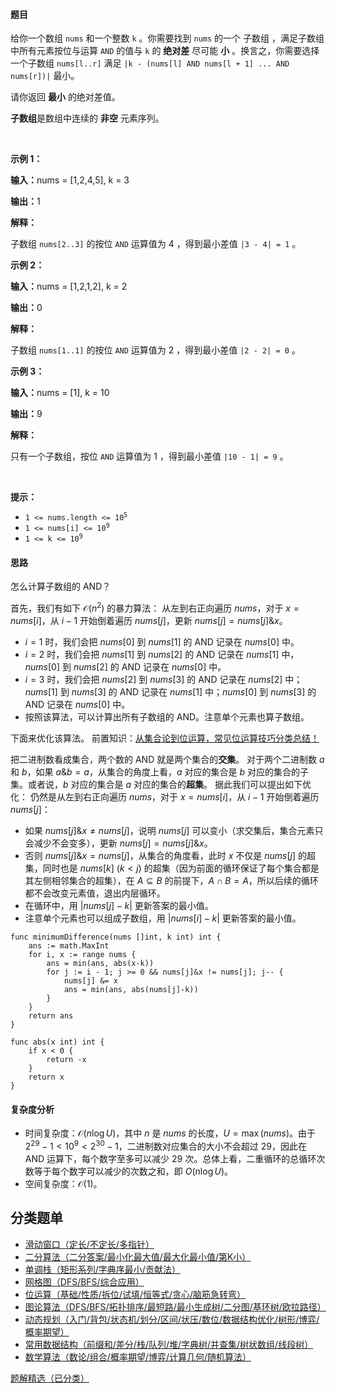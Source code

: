 #### 题目

<p>给你一个数组&nbsp;<code>nums</code>&nbsp;和一个整数&nbsp;<code>k</code>&nbsp;。你需要找到&nbsp;<code>nums</code>&nbsp;的一个&nbsp;<span data-keyword="subarray-nonempty">子数组</span>&nbsp;，满足子数组中所有元素按位与运算&nbsp;<code>AND</code>&nbsp;的值与 <code>k</code>&nbsp;的 <strong>绝对差</strong>&nbsp;尽可能 <strong>小</strong>&nbsp;。换言之，你需要选择一个子数组&nbsp;<code>nums[l..r]</code>&nbsp;满足&nbsp;<code>|k - (nums[l] AND nums[l + 1] ... AND nums[r])|</code>&nbsp;最小。</p>

<p>请你返回 <strong>最小</strong>&nbsp;的绝对差值。</p>

<p><strong>子数组</strong>是数组中连续的&nbsp;<strong>非空</strong>&nbsp;元素序列。</p>

<p>&nbsp;</p>

<p><strong class="example">示例 1：</strong></p>

<div class="example-block">
<p><span class="example-io"><b>输入：</b>nums = [1,2,4,5], k = 3</span></p>

<p><span class="example-io"><b>输出：</b>1</span></p>

<p><strong>解释：</strong></p>

<p>子数组&nbsp;<code>nums[2..3]</code> 的按位&nbsp;<code>AND</code>&nbsp;运算值为 4 ，得到最小差值&nbsp;<code>|3 - 4| = 1</code>&nbsp;。</p>
</div>

<p><strong class="example">示例 2：</strong></p>

<div class="example-block">
<p><span class="example-io"><b>输入：</b>nums = [1,2,1,2], k = 2</span></p>

<p><span class="example-io"><b>输出：</b>0</span></p>

<p><strong>解释：</strong></p>

<p>子数组&nbsp;<code>nums[1..1]</code> 的按位&nbsp;<code>AND</code>&nbsp;运算值为 2 ，得到最小差值&nbsp;<code>|2 - 2| = 0</code>&nbsp;。</p>
</div>

<p><strong class="example">示例 3：</strong></p>

<div class="example-block">
<p><span class="example-io"><b>输入：</b>nums = [1], k = 10</span></p>

<p><span class="example-io"><b>输出：</b>9</span></p>

<p><strong>解释：</strong></p>

<p>只有一个子数组，按位&nbsp;<code>AND</code>&nbsp;运算值为 1 ，得到最小差值&nbsp;<code>|10 - 1| = 9</code>&nbsp;。</p>
</div>

<p>&nbsp;</p>

<p><strong>提示：</strong></p>

<ul>
	<li><code>1 &lt;= nums.length &lt;= 10<sup>5</sup></code></li>
	<li><code>1 &lt;= nums[i] &lt;= 10<sup>9</sup></code></li>
	<li><code>1 &lt;= k &lt;= 10<sup>9</sup></code></li>
</ul>


#### 思路

怎么计算子数组的 AND？

首先，我们有如下 $\mathcal{O}(n^2)$ 的暴力算法：
从左到右正向遍历 $\textit{nums}$，对于 $x=\textit{nums}[i]$，从 $i-1$ 开始倒着遍历 $\textit{nums}[j]$，更新 $\textit{nums}[j]=\textit{nums}[j]\&x$。

- $i=1$ 时，我们会把 $\textit{nums}[0]$ 到 $\textit{nums}[1]$ 的 AND 记录在 $\textit{nums}[0]$ 中。 
- $i=2$ 时，我们会把 $\textit{nums}[1]$ 到 $\textit{nums}[2]$ 的 AND 记录在 $\textit{nums}[1]$ 中，$\textit{nums}[0]$ 到 $\textit{nums}[2]$ 的 AND 记录在 $\textit{nums}[0]$ 中。
- $i=3$ 时，我们会把 $\textit{nums}[2]$ 到 $\textit{nums}[3]$ 的 AND 记录在 $\textit{nums}[2]$ 中；$\textit{nums}[1]$ 到 $\textit{nums}[3]$ 的 AND 记录在 $\textit{nums}[1]$ 中；$\textit{nums}[0]$ 到 $\textit{nums}[3]$ 的 AND 记录在 $\textit{nums}[0]$ 中。
- 按照该算法，可以计算出所有子数组的 AND。注意单个元素也算子数组。

下面来优化该算法。
前置知识：[从集合论到位运算，常见位运算技巧分类总结！](https://leetcode.cn/circle/discuss/CaOJ45/)

把二进制数看成集合，两个数的 AND 就是两个集合的**交集**。
对于两个二进制数 $a$ 和 $b$，如果 $a\&b = a$，从集合的角度上看，$a$ 对应的集合是 $b$ 对应的集合的子集。或者说，$b$ 对应的集合是 $a$ 对应的集合的**超集**。
据此我们可以提出如下优化：
仍然是从左到右正向遍历 $\textit{nums}$，对于 $x=\textit{nums}[i]$，从 $i-1$ 开始倒着遍历 $\textit{nums}[j]$：

- 如果 $\textit{nums}[j]\&x\ne\textit{nums}[j]$，说明 $\textit{nums}[j]$ 可以变小（求交集后，集合元素只会减少不会变多），更新 $\textit{nums}[j]=\textit{nums}[j]\&x$。
- 否则 $\textit{nums}[j]\&x=\textit{nums}[j]$，从集合的角度看，此时 $x$ 不仅是 $\textit{nums}[j]$ 的超集，同时也是 $\textit{nums}[k]\ (k<j)$ 的超集（因为前面的循环保证了每个集合都是其左侧相邻集合的超集），在 $A\subseteq B$ 的前提下，$A\cap B=A$，所以后续的循环都不会改变元素值，退出内层循环。
- 在循环中，用 $|\textit{nums}[j]-k|$ 更新答案的最小值。
- 注意单个元素也可以组成子数组，用 $|\textit{nums}[i]-k|$ 更新答案的最小值。

```
func minimumDifference(nums []int, k int) int {
	ans := math.MaxInt
	for i, x := range nums {
		ans = min(ans, abs(x-k))
		for j := i - 1; j >= 0 && nums[j]&x != nums[j]; j-- {
			nums[j] &= x
			ans = min(ans, abs(nums[j]-k))
		}
	}
	return ans
}

func abs(x int) int {
	if x < 0 {
		return -x
	}
	return x
}
```

#### 复杂度分析

- 时间复杂度：$\mathcal{O}(n\log U)$，其中 $n$ 是 $\textit{nums}$ 的长度，$U=\max(\textit{nums})$。由于 $2^{29}-1<10^9<2^{30}-1$，二进制数对应集合的大小不会超过 $29$，因此在 AND 运算下，每个数字至多可以减少 $29$ 次。总体上看，二重循环的总循环次数等于每个数字可以减少的次数之和，即 $O(n\log U)$。
- 空间复杂度：$\mathcal{O}(1)$。

## 分类题单

- [滑动窗口（定长/不定长/多指针）](https://leetcode.cn/circle/discuss/0viNMK/)
- [二分算法（二分答案/最小化最大值/最大化最小值/第K小）](https://leetcode.cn/circle/discuss/SqopEo/)
- [单调栈（矩形系列/字典序最小/贡献法）](https://leetcode.cn/circle/discuss/9oZFK9/)
- [网格图（DFS/BFS/综合应用）](https://leetcode.cn/circle/discuss/YiXPXW/)
- [位运算（基础/性质/拆位/试填/恒等式/贪心/脑筋急转弯）](https://leetcode.cn/circle/discuss/dHn9Vk/)
- [图论算法（DFS/BFS/拓扑排序/最短路/最小生成树/二分图/基环树/欧拉路径）](https://leetcode.cn/circle/discuss/01LUak/)
- [动态规划（入门/背包/状态机/划分/区间/状压/数位/数据结构优化/树形/博弈/概率期望）](https://leetcode.cn/circle/discuss/tXLS3i/)
- [常用数据结构（前缀和/差分/栈/队列/堆/字典树/并查集/树状数组/线段树）](https://leetcode.cn/circle/discuss/mOr1u6/)
- [数学算法（数论/组合/概率期望/博弈/计算几何/随机算法）](https://leetcode.cn/circle/discuss/IYT3ss/)

[题解精选（已分类）](https://github.com/EndlessCheng/codeforces-go/blob/master/leetcode/SOLUTIONS.md)